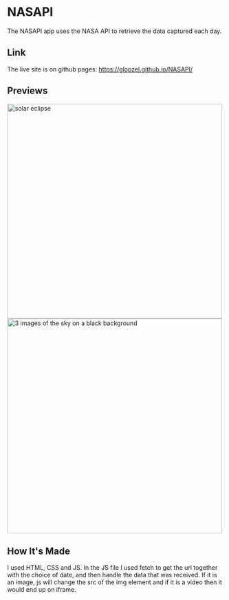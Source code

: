 # NASAPI
The NASAPI app uses the NASA API to retrieve the data captured each day.  

## Link
The live site is on github pages: https://glopzel.github.io/NASAPI/ 

## Previews

<img src="https://user-images.githubusercontent.com/74939915/172989223-e0dc7dc0-1e17-4514-9bb0-fbe291c13383.gif" alt="solar eclipse" width="500"/>

<img src="https://user-images.githubusercontent.com/74939915/172990272-3413b7c0-4a6c-40ce-8998-30c57a0926e9.gif" alt="3 images of the sky on a black background" width="500"/>


## How It's Made

I used HTML, CSS and JS. In the JS file I used fetch to get the url together with the choice of date, and then handle the data that was received. If it is an image, js will change the src of the img element and if it is a video then it would end up on iframe. 


